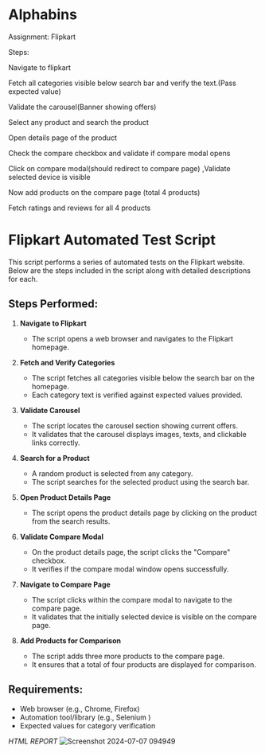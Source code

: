 # Alphabins
Assignment: Flipkart



Steps:

Navigate to flipkart

Fetch all categories visible below search bar and verify the text.(Pass expected value)

Validate the carousel(Banner showing offers)

Select any product and search the product

Open details page of the product

Check the compare checkbox and validate if compare modal opens

Click on compare modal(should redirect to compare page) ,Validate selected device is visible

Now add products on the compare page (total 4 products)

Fetch ratings and reviews for all 4 products 

# Flipkart Automated Test Script

This script performs a series of automated tests on the Flipkart website. Below are the steps included in the script along with detailed descriptions for each.

## Steps Performed:

1. **Navigate to Flipkart**
   - The script opens a web browser and navigates to the Flipkart homepage.

2. **Fetch and Verify Categories**
   - The script fetches all categories visible below the search bar on the homepage.
   - Each category text is verified against expected values provided.

3. **Validate Carousel**
   - The script locates the carousel section showing current offers.
   - It validates that the carousel displays images, texts, and clickable links correctly.

4. **Search for a Product**
   - A random product is selected from any category.
   - The script searches for the selected product using the search bar.

5. **Open Product Details Page**
   - The script opens the product details page by clicking on the product from the search results.

6. **Validate Compare Modal**
   - On the product details page, the script clicks the "Compare" checkbox.
   - It verifies if the compare modal window opens successfully.

7. **Navigate to Compare Page**
   - The script clicks within the compare modal to navigate to the compare page.
   - It validates that the initially selected device is visible on the compare page.

8. **Add Products for Comparison**
   - The script adds three more products to the compare page.
   - It ensures that a total of four products are displayed for comparison.

## Requirements:

- Web browser (e.g., Chrome, Firefox)
- Automation tool/library (e.g., Selenium  )
- Expected values for category verification

 



*HTML REPORT*
![Screenshot 2024-07-07 094949](https://github.com/YashPawar123/Alphabins/assets/97838325/6ffd2472-47ef-4615-ae55-08dec2fb5306)

